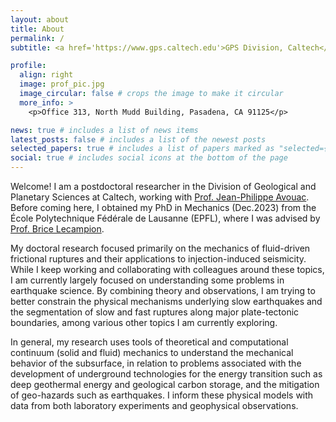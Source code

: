 ```yaml
---
layout: about
title: About
permalink: /
subtitle: <a href='https://www.gps.caltech.edu'>GPS Division, Caltech</a>. saez@caltech.edu

profile:
  align: right
  image: prof_pic.jpg
  image_circular: false # crops the image to make it circular
  more_info: >
    <p>Office 313, North Mudd Building, Pasadena, CA 91125</p>

news: true # includes a list of news items
latest_posts: false # includes a list of the newest posts
selected_papers: true # includes a list of papers marked as "selected={true}"
social: true # includes social icons at the bottom of the page
---
```


Welcome! I am a postdoctoral researcher in the Division of Geological and Planetary Sciences at Caltech, working with <a href='https://www.gps.caltech.edu/people/jean-philippe-avouac'>Prof. Jean-Philippe Avouac</a>. Before coming here, I obtained my PhD in Mechanics (Dec.2023) from the École Polytechnique Fédérale de Lausanne (EPFL), where I was advised by <a href='https://www.epfl.ch/labs/gel/'>Prof. Brice Lecampion</a>.

My doctoral research focused primarily on the mechanics of fluid-driven frictional ruptures and their applications to injection-induced seismicity. While I keep working and collaborating with colleagues around these topics, I am currently largely focused on understanding some problems in earthquake science. By combining theory and observations, I am trying to better constrain the physical mechanisms underlying slow earthquakes and the segmentation of slow and fast ruptures along major plate-tectonic boundaries, among various other topics I am currently exploring.

In general, my research uses tools of theoretical and computational continuum (solid and fluid) mechanics to understand the mechanical behavior of the subsurface, in relation to problems associated with the development of underground technologies for the energy transition such as deep geothermal energy and geological carbon storage, and the mitigation of geo-hazards such as earthquakes. I inform these physical models with data from both laboratory experiments and geophysical observations.
